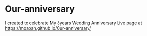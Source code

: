 ﻿# Our-anniversary
I created to celebrate My 8years Wedding Anniversary
Live page at https://moabah.github.io/Our-anniversary/

